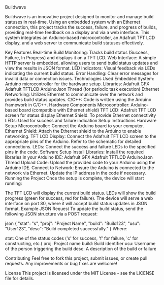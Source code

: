Buildwave

Buildwave is an innovative project designed to monitor and manage build statuses in real-time. Using an embedded system with an Ethernet connection, this project tracks the success, failure, and progress of builds, providing real-time feedback on a display and via a web interface. This system integrates an Arduino-based microcontroller, an Adafruit TFT LCD display, and a web server to communicate build statuses effectively.

Key Features
Real-time Build Monitoring: Tracks build status (Success, Failure, In Progress) and displays it on a TFT LCD.
Web Interface: A simple HTTP server is embedded, allowing users to send build status updates and view the results in JSON format.
LED Indicators: Visual feedback via LEDs indicating the current build status.
Error Handling: Clear error messages for invalid data or connection issues.
Technologies Used
Embedded System: Arduino microcontroller for the hardware setup.
Libraries:
Adafruit GFX
Adafruit TFTLCD
ArduinoJson
Thread (for periodic task execution)
Ethernet
Networking: Utilizes Ethernet to communicate over the network and provides build status updates.
C/C++: Code is written using the Arduino framework in C/C++.
Hardware Components
Microcontroller: Arduino-based board (compatible with Ethernet shield)
TFT LCD: Adafruit TFT LCD screen for status display
Ethernet Shield: To provide Ethernet connectivity
LEDs: Used for success and failure indication
Setup Instructions
Hardware Setup
Microcontroller: Connect the Arduino board to your computer.
Ethernet Shield: Attach the Ethernet shield to the Arduino to enable networking.
TFT LCD Display: Connect the Adafruit TFT LCD screen to the appropriate pins of the Arduino. Refer to the schematic for detailed connections.
LEDs: Connect the success and failure LEDs to the specified pins in the code.
Software Setup
Install Libraries: Install the required libraries in your Arduino IDE:
Adafruit GFX
Adafruit TFTLCD
ArduinoJson
Thread
Upload Code: Upload the provided code to your Arduino using the Arduino IDE.
Connect to Network: Ensure the Arduino is connected to the network via Ethernet. Update the IP address in the code if necessary.
Running the Project
Once the setup is complete, the device will start running:

The TFT LCD will display the current build status.
LEDs will show the build progress (green for success, red for failure).
The device will serve a web interface on port 80, where it will accept build status updates in JSON format.
Example JSON Request
To update the build status, send the following JSON structure via a POST request:

json
{
  "stat": "s",
  "proj": "Project Name",
  "build": "Build123",
  "usu": "User123",
  "desc": "Build completed successfully."
}
Where:

stat: One of the status codes ('s' for success, 'f' for failure, 'c' for constructing, etc.)
proj: Project name
build: Build identifier
usu: Username of the person triggering the build
desc: A description of the build or failure

Contributing
Feel free to fork this project, submit issues, or create pull requests. Any improvements or bug fixes are welcome!

License
This project is licensed under the MIT License - see the LICENSE file for details.

